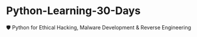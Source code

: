 # Python-Learning-30-Days
🛡️ Python for Ethical Hacking, Malware Development &amp; Reverse Engineering
